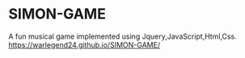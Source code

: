 # SIMON-GAME
A fun musical game implemented using Jquery,JavaScript,Html,Css.
https://warlegend24.github.io/SIMON-GAME/

